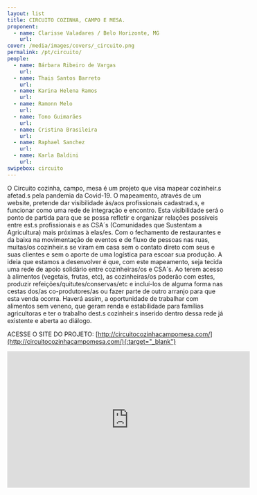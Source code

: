 ```yaml
---
layout: list
title: CIRCUITO COZINHA, CAMPO E MESA. 
proponent:
  - name: Clarisse Valadares / Belo Horizonte, MG
    url: 
cover: /media/images/covers/_circuito.png
permalink: /pt/circuito/
people:
  - name: Bárbara Ribeiro de Vargas
    url: 
  - name: Thais Santos Barreto
    url: 
  - name: Karina Helena Ramos
    url: 
  - name: Ramonn Melo
    url: 
  - name: Tono Guimarães
    url: 
  - name: Cristina Brasileira
    url: 
  - name: Raphael Sanchez
    url: 
  - name: Karla Baldini
    url: 
swipebox: circuito
---
```


O Circuito cozinha, campo, mesa é um projeto que visa mapear cozinheir.s afetad.s pela pandemia da Covid-19. O mapeamento, através de um website, pretende dar visibilidade às/aos profissionais cadastrad.s, e funcionar como uma rede de integração e encontro. Esta visibilidade será o ponto de partida para que se possa refletir e organizar relações possíveis entre est.s profissionais e as CSA´s (Comunidades que Sustentam a Agricultura) mais próximas à elas/es. Com o fechamento de restaurantes e da baixa na movimentação de eventos e de fluxo de pessoas nas ruas, muitas/os cozinheir.s se viram em casa sem o contato direto com seus e suas clientes e sem o aporte de uma logística para escoar sua produção. A ideia que estamos a desenvolver é que, com este mapeamento, seja tecida uma rede de apoio solidário entre cozinheiras/os e CSA´s. Ao terem acesso à alimentos (vegetais, frutas, etc), as cozinheiras/os poderão com estes, produzir refeições/quitutes/conservas/etc e incluí-los de alguma forma nas cestas dos/as co-produtores/as ou fazer parte de outro arranjo para que
esta venda ocorra. Haverá assim, a oportunidade de trabalhar com alimentos sem veneno, que geram renda e estabilidade para famílias agricultoras e ter o trabalho dest.s cozinheir.s inserido dentro dessa rede já existente e aberta ao diálogo.


ACESSE O SITE DO PROJETO: [http://circuitocozinhacampomesa.com/](http://circuitocozinhacampomesa.com/){:target="_blank"}
  
  
<iframe width="560" height="315" src="https://youtu.be/1zGfEC4_i84" frameborder="0" allow="accelerometer; autoplay; encrypted-media; gyroscope; picture-in-picture" allowfullscreen></iframe>
